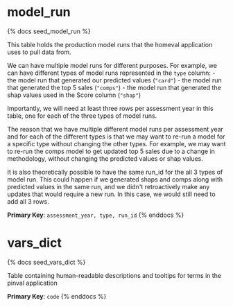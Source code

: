 # model_run

{% docs seed_model_run %}

This table holds the production model runs that the homeval application uses to pull data from.

We can have multiple model runs for different purposes.
For example, we can have different types of model runs represented in the `type` column:
    - the model run that generated our predicted values (`"card"`)
    - the model run that generated the top 5 sales (`"comps"`)
    - the model run that generated the shap values used in the Score column (`"shap"`)

Importantly, we will need at least three rows per assessment year in this table,
one for each of the three types of model runs.

The reason that we have multiple different model runs per assessment year and for
each of the different types is that we may want to re-run a model for a specific
type without changing the other types. For example, we may want to re-run the comps
model to get updated top 5 sales due to a change in methodology, without changing
the predicted values or shap values.

It is also theoretically possible to have the same run_id for the all 3 types of
model run. This could happen if we generated shaps and comps along with predicted
values in the same run, and we didn't retroactively make any updates that would
require a new run. In this case, we would still need to add all 3 rows.

**Primary Key**: `assessment_year, type, run_id`
{% enddocs %}

# vars_dict

{% docs seed_vars_dict %}

Table containing human-readable descriptions and tooltips for terms in the pinval application

**Primary Key**: `code`
{% enddocs %}